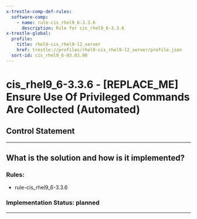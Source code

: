 ```yaml
---
x-trestle-comp-def-rules:
  software-comp:
    - name: rule-cis_rhel9_6-3.3.6
      description: Rule for cis_rhel9_6-3.3.6
x-trestle-global:
  profile:
    title: rhel9-cis_rhel9-l2_server
    href: trestle://profiles/rhel9-cis_rhel9-l2_server/profile.json
  sort-id: cis_rhel9_6-03.03.06
---
```


# cis_rhel9_6-3.3.6 - \[REPLACE_ME\] Ensure Use Of Privileged Commands Are Collected (Automated)

## Control Statement

______________________________________________________________________

## What is the solution and how is it implemented?

<!-- For implementation status enter one of: implemented, partial, planned, alternative, not-applicable -->

<!-- Note that the list of rules under ### Rules: is read-only and changes will not be captured after assembly to JSON -->

<!-- Add control implementation description here for control: cis_rhel9_6-3.3.6 -->

### Rules:

  - rule-cis_rhel9_6-3.3.6

### Implementation Status: planned

______________________________________________________________________
